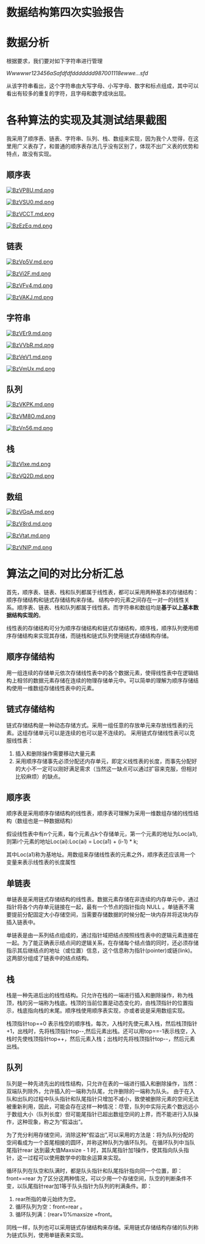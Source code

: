 # 数据结构第四次实验报告

# 数据分析

根据要求，我们要对如下字符串进行管理

*Wwwwwr123456aSafdfdfddddddd987001118ewwe…sfd*

从该字符串看出，这个字符串由大写字母、小写字母、数字和标点组成，其中可以看出有较多的重复的字符，且字母和数字成块出现。

# 各种算法的实现及其测试结果截图

我采用了顺序表、链表、字符串、队列、栈、数组来实现，因为我个人觉得，在这里用广义表存了，和普通的顺序表存法几乎没有区别了，体现不出广义表的优势和特点，故没有实现。

## 顺序表

[![BzVP8U.md.png](https://s3.ax1x.com/2020/11/12/BzVP8U.md.png)](https://imgchr.com/i/BzVP8U)

[![BzVSU0.md.png](https://s3.ax1x.com/2020/11/12/BzVSU0.md.png)](https://imgchr.com/i/BzVSU0)

[![BzVCCT.md.png](https://s3.ax1x.com/2020/11/12/BzVCCT.md.png)](https://imgchr.com/i/BzVCCT)

[![BzEzEq.md.png](https://s3.ax1x.com/2020/11/12/BzEzEq.md.png)](https://imgchr.com/i/BzEzEq)

## 链表

[![BzVp5V.md.png](https://s3.ax1x.com/2020/11/12/BzVp5V.md.png)](https://imgchr.com/i/BzVp5V)

[![BzVi2F.md.png](https://s3.ax1x.com/2020/11/12/BzVi2F.md.png)](https://imgchr.com/i/BzVi2F)

[![BzVFv4.md.png](https://s3.ax1x.com/2020/11/12/BzVFv4.md.png)](https://imgchr.com/i/BzVFv4)

[![BzVAKJ.md.png](https://s3.ax1x.com/2020/11/12/BzVAKJ.md.png)](https://imgchr.com/i/BzVAKJ)

## 字符串

[![BzVEr9.md.png](https://s3.ax1x.com/2020/11/12/BzVEr9.md.png)](https://imgchr.com/i/BzVEr9)

[![BzVVbR.md.png](https://s3.ax1x.com/2020/11/12/BzVVbR.md.png)](https://imgchr.com/i/BzVVbR)

[![BzVeV1.md.png](https://s3.ax1x.com/2020/11/12/BzVeV1.md.png)](https://imgchr.com/i/BzVeV1)

[![BzVmUx.md.png](https://s3.ax1x.com/2020/11/12/BzVmUx.md.png)](https://imgchr.com/i/BzVmUx)

## 队列

[![BzVKPK.md.png](https://s3.ax1x.com/2020/11/12/BzVKPK.md.png)](https://imgchr.com/i/BzVKPK)

[![BzVM8O.md.png](https://s3.ax1x.com/2020/11/12/BzVM8O.md.png)](https://imgchr.com/i/BzVM8O)

[![BzVn56.md.png](https://s3.ax1x.com/2020/11/12/BzVn56.md.png)](https://imgchr.com/i/BzVn56)

## 栈

[![BzVlxe.md.png](https://s3.ax1x.com/2020/11/12/BzVlxe.md.png)](https://imgchr.com/i/BzVlxe)

[![BzVQ2D.md.png](https://s3.ax1x.com/2020/11/12/BzVQ2D.md.png)](https://imgchr.com/i/BzVQ2D)

## 数组

[![BzVGqA.md.png](https://s3.ax1x.com/2020/11/12/BzVGqA.md.png)](https://imgchr.com/i/BzVGqA)

[![BzV8rd.md.png](https://s3.ax1x.com/2020/11/12/BzV8rd.md.png)](https://imgchr.com/i/BzV8rd)

[![BzVtat.md.png](https://s3.ax1x.com/2020/11/12/BzVtat.md.png)](https://imgchr.com/i/BzVtat)

[![BzVNIP.md.png](https://s3.ax1x.com/2020/11/12/BzVNIP.md.png)](https://imgchr.com/i/BzVNIP)


# 算法之间的对比分析汇总

首先，顺序表、链表、栈和队列都属于线性表，都可以采用两种基本的存储结构：顺序存储结构和链式存储结构来存储。
结构中的元素之间存在一对一的线性关系。顺序表、链表、栈和队列都属于线性表。而字符串和数组均是**基于以上基本数据结构实现的**。

线性表的存储结构可分为顺序存储结构和链式存储结构，顺序栈，顺序队列使用顺序存储结构来实现其存储，而链栈和链式队列使用链式存储结构存储。

## 顺序存储结构

用一组连续的存储单元依次存储线性表中的各个数据元素，使得线性表中在逻辑结构上相邻的数据元素存储在连续的物理存储单元中。可以简单的理解为顺序存储结构使用一维数组存储线性表中的元素。

## 链式存储结构

链式存储结构是一种动态存储方式。采用一组任意的存放单元来存放线性表的元素。这组存储单元可以是连续的也可以是不连续的。
采用链式存储线性表可以克服线性表：
1. 插入和删除操作需要移动大量元素
2. 采用顺序存储事先必须分配还内存单元，即定义线性表的长度，而事先分配好的大小不一定可以刚好满足需求（当然这一缺点可以通过扩容来克服，但相对比较麻烦）的缺点。
 
## 顺序表
顺序表是采用顺序存储结构的线性表，顺序表可理解为采用一维数组存储的线性结构（数组也是一种数据结构）

假设线性表中有n个元素，每个元素占k个存储单元，第一个元素的地址为Loc(a1),则第i个元素的地址Loc(ai):Loc(ai) = Loc(a1) + (i-1) * k; 

其中Loc(a1)称为基地址。用数组来存储线性表的元素之外，顺序表还应该用一个变量来表示线性表的长度属性

## 单链表

单链表是采用链式存储结构的线性表。数据元素存储在非连续的内存单元中，通过指针将各个内存单元链接在一起，最有一个节点的指针指向 NULL 。单链表不需要提前分配固定大小存储空间，当需要存储数据的时候分配一块内存并将这块内存插入链表中。

单链表是由一系列结点组成的，通过指针域把结点按照线性表中的逻辑元素连接在一起。为了能正确表示结点间的逻辑关系，在存储每个结点值的同时，还必须存储指示其后继结点的地址（或位置）信息，这个信息称为指针(pointer)或链(link)。这两部分组成了链表中的结点结构。

## 栈
栈是一种先进后出的线性结构。只允许在栈的一端进行插入和删除操作，称为栈顶，栈的另一端称为栈底。栈顶的当前位置是动态变化的，由栈顶指针的位置指示，栈底指向栈的末尾。顺序栈使用顺序表实现，亦或者说是采用数组实现。

栈顶指针top==0 表示栈空的顺序栈，每次，入栈时先使元素入栈，然后栈顶指针+1，出栈时，先将栈顶指针top--,然后元素出栈。还可以用top==-1表示栈空，入栈时先使栈顶指针top++，然后元素入栈；出栈时先将栈顶指针top--，然后元素出栈。

## 队列

队列是一种先进先出的线性结构，只允许在表的一端进行插入和删除操作，当然：双端队列除外，允许插入的一端称为队尾，允许删除的一端称为队头。
由于在入队和出队的过程中队头指针和队尾指针只增加不减小，致使被删除元素的空间无法被重新利用，因此，可能会存在这样一种情况：尽管，队列中实际元素个数远远小于数组大小（队列长度）但可能尾指针已超出数组空间的上界，而不能进行入队操作，这种现象，称之为“假溢出”。

为了充分利用存储空间，消除这种”假溢出”,可以采用的方法是：将为队列分配的空间看成为一个首尾相接的圆环，并称这种队列为循环队列。 在循环队列中当队尾指针rear 达到最大值Maxsize - 1 时，其队尾指针加1操作，使其指向队头指针，这一过程可以使用数学中的取余运算来实现。

循环队列在队空和队满时，都是队头指针和队尾指针指向同一个位置，即：front==rear 为了区分这两种情况，可以少用一个存储空间，队空的判断条件不变，以队尾指针rear加1等于队头指针为队列的判满条件。即：

1. rear所指的单元始终为空。
2. 循环队列为空：front=rear 。  
3. 循环队列满：(rear+1)%maxsize =front。

同栈一样，队列也可以采用链式存储结构来存储。采用链式存储结构存储的队列称为链式队列，使用单链表来实现。